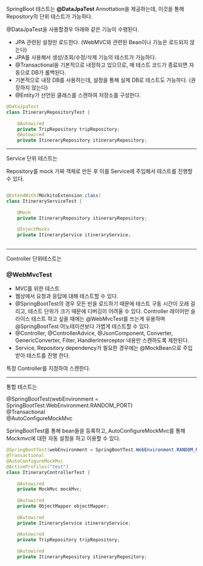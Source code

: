 SpringBoot 테스트는 **@DataJpaTest** Annottation을 제공하는데, 이것을 통해 Repository의 단위 테스트가 가능하다.

@DataJpaTest을 사용할경우 아래와 같은 기능이 수행된다.

- JPA 관련된 설정만 로드한다. (WebMVC와 관련된 Bean이나 기능은 로드되지 않는다)
- JPA를 사용해서 생성/조회/수정/삭제 기능의 테스트가 가능하다.
- @Transactional을 기본적으로 내장하고 있으므로, 매 테스트 코드가 종료되면 자동으로 DB가 롤백된다.
- 기본적으로 내장 DB를 사용하는데, 설정을 통해 실제 DB로 테스트도 가능하다. (권장하지 않는다)
- @Entity가 선언된 클래스를 스캔하여 저장소를 구성한다.

```java
@DataJpaTest  
class ItineraryRepositoryTest {  
  
    @Autowired  
    private TripRepository tripRepository;  
    @Autowired  
    private ItineraryRepository itineraryRepository;
```

---

Service 단위 테스트는

Repository를 mock 가짜 객체로 만든 후 이를 Service에 주입해서 테스트를 진행할 수 있다.

```java

@ExtendWith(MockitoExtension.class)  
class ItineraryServiceTest {  
  
    @Mock  
    private ItineraryRepository itineraryRepository;  
  
    @InjectMocks  
    private ItineraryService itineraryService;
    
```

---
Controller 단위테스트는

### @WebMvcTest

- MVC를 위한 테스트
- 웹상에서 요청과 응답에 대해 테스트할 수 있다.
- @SpringBootTest의 경우 모든 빈을 로드하기 때문에 테스트 구동 시간이 오래 걸리고, 테스트 단위가 크기 때문에 디버깅이 어려울 수 있다. Controller 레이어만 슬라이스 테스트 하고 싶을 때에는 @WebMvcTest를 쓰는게 유용하며 @SpringBootTest 어노테이션보다 가볍게 테스트할 수 있다.
- @Controller, @ControllerAdvice, @JsonComponent, Converter, GenericConverter, Filter, HandlerInterceptor 내용만 스캔하도록 제한된다.
- Service, Repository dependency가 필요한 경우에는 @MockBean으로 주입받아 테스트를 진행 한다.

특정 Controller를 지정하여 스캔한다.





---

통합 테스트는

@SpringBootTest(webEnvironment = SpringBootTest.WebEnvironment.RANDOM_PORT)  
@Transactional  
@AutoConfigureMockMvc


SpringBootTest를 통해 bean들을 등록하고, 
AutoConfigureMockMvc를 통해 Mockmvc에 대한 자동 설정을 하고 이용할 수 있다.

```java
@SpringBootTest(webEnvironment = SpringBootTest.WebEnvironment.RANDOM_PORT)  
@Transactional  
@AutoConfigureMockMvc  
@ActiveProfiles("test")  
class ItineraryControllerTest {  
  
    @Autowired  
    private MockMvc mockMvc;  
  
    @Autowired  
    private ObjectMapper objectMapper;  
  
    @Autowired  
    private ItineraryService itineraryService;  
  
    @Autowired  
    private TripRepository tripRepository;  
  
    @Autowired  
    private ItineraryRepository itineraryRepository;
```
